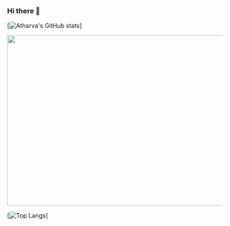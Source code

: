 ### Hi there 👋
[![Atharva's GitHub stats](https://github-readme-stats.vercel.app/api?username=PHOENIXHEIR&show_icons=true&theme=midnight-purple)]

<img src="assest/ATHARVA BALPANDe.gif" width="1000" height="400"/>

[![Top Langs](https://github-readme-stats.vercel.app/api/top-langs/?username=PHOENIXHEIR&layout=compact&theme=midnight-purple)]
<!--
**PHOENIXHEIR/PHOENIXHEIR** is a ✨ _special_ ✨ repository because its `README.md` (this file) appears on your GitHub profile.

Here are some ideas to get you started:

- 🔭 I’m currently working on ...
- 🌱 I’m currently learning ...
- 👯 I’m looking to collaborate on ...
- 🤔 I’m looking for help with ...
- 💬 Ask me about ...
- 📫 How to reach me: ...
- 😄 Pronouns: ...
- ⚡ Fun fact: ...
-->
